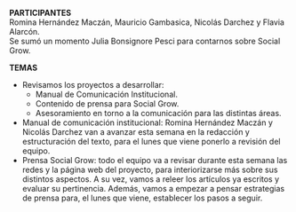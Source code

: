 **PARTICIPANTES**
<br/>Romina Hernández Maczán, Mauricio Gambasica, Nicolás Darchez y Flavia Alarcón.
<br/>Se sumó un momento Julia Bonsignore Pesci para contarnos sobre Social Grow.

**TEMAS**
* Revisamos los proyectos a desarrollar:
  * Manual de Comunicación Institucional.
  * Contenido de prensa para Social Grow.
  * Asesoramiento en torno a la comunicación para las distintas áreas.
* Manual de comunicación institucional: Romina Hernández Maczán y Nicolás Darchez van a avanzar esta semana en la redacción y estructuración del texto, para el lunes que viene ponerlo a revisión del equipo.
* Prensa Social Grow: todo el equipo va a revisar durante esta semana las redes y la página web del proyecto, para interiorizarse más sobre sus distintos aspectos. A su vez, vamos a releer los artículos ya escritos y evaluar su pertinencia. Además, vamos a empezar a pensar estrategias de prensa para, el lunes que viene, establecer los pasos a seguir.
